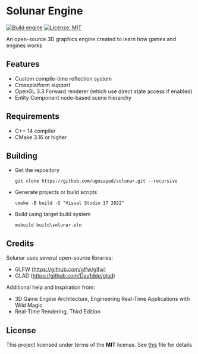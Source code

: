 # Solunar Engine

[![Build engine](https://github.com/ugozapad/solunar/actions/workflows/build-engine.yml/badge.svg)](https://github.com/ugozapad/solunar/actions/workflows/build-engine.yml)
[![License: MIT](https://img.shields.io/badge/License-MIT-yellow.svg)](https://github.com/ugozapad/solunar/blob/main/LICENSE)

An open-source 3D graphics engine created to learn how games and engines works

## Features

- Custom compile-time reflection system
- Crossplatform support
- OpenGL 3.3 Forward renderer (which use direct state access if enabled)
- Entity Component node-based scene hierarchy

## Requirements

- C++ 14 compiler
- CMake 3.16 or higher

## Building

- Get the repository

  ```shell
  git clone https://github.com/ugozapad/solunar.git --recursive
  ```

- Generate projects or build scripts

  ```shell
  cmake -B build -G "Visual Studio 17 2022"
  ```

- Build using target build system

  ```shell
  msbuild build\solunar.sln
  ```

## Credits
Solunar uses several open-source libraries:
- GLFW (https://github.com/glfw/glfw)
- GLAD (https://github.com/Dav1dde/glad)

Additional help and inspiration from:
- 3D Game Engine Architecture, Engineering Real-Time Applications with Wild Magic
- Real-Time Rendering, Third Edition

## License

This project licensed under terms of the __MIT__ license. See [this](./LICENSE) file for details
